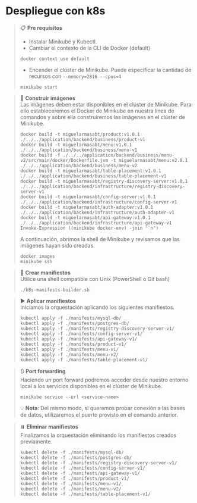 # Despliegue con k8s

> 📋 **Pre requisitos**
> - Instalar Minikube y Kubectl.
> - Cambiar el contexto de la CLI de Docker (default)
> ```shell script
> docker context use default
> ```
> - Encender el clúster de Minikube. Puede especificar la cantidad de recursos con `--memory=2816 --cpus=4`
> ```shell script
> minikube start
> ```

> 🔨 **Construir imágenes**
> <br>Las imágenes deben estar disponibles en el clúster de Minikube. Para ello estableceremos el Docker de Minikube en
> nuestra línea de comandos y sobre ella construiremos las imágenes en el clúster de Minikube.
> ```shell script 
> docker build -t miguelarmasabt/product:v1.0.1 ./../../application/backend/business/product-v1
> docker build -t miguelarmasabt/menu:v1.0.1 ./../../application/backend/business/menu-v1
> docker build -f ./../../application/backend/business/menu-v2/src/main/docker/Dockerfile.jvm -t miguelarmasabt/menu:v2.0.1 ./../../application/backend/business/menu-v2
> docker build -t miguelarmasabt/table-placement:v1.0.1 ./../../application/backend/business/table-placement-v1
> docker build -t miguelarmasabt/registry-discovery-server:v1.0.1 ./../../application/backend/infrastructure/registry-discovery-server-v1
> docker build -t miguelarmasabt/config-server:v1.0.1 ./../../application/backend/infrastructure/config-server-v1
> docker build -t miguelarmasabt/auth-adapter:v1.0.1 ./../../application/backend/infrastructure/auth-adapter-v1
> docker build -t miguelarmasabt/api-gateway:v1.0.1 ./../../application/backend/infrastructure/api-gateway-v1
> Invoke-Expression ((minikube docker-env) -join "`n")
> ```
> A continuación, abrimos la shell de Minikube y revisamos que las imágenes hayan sido creadas.
> ```shell script
> docker images
> minikube ssh
> ```

> 🔧 **Crear manifiestos**
> <br>Utilice una shell compatible con Unix (PowerShell o Git bash)
> ```shell script
> ./k8s-manifests-builder.sh
> ```

> ▶️ **Aplicar manifiestos**
> <br> Iniciamos la orquestación aplicando los siguientes manifiestos.
> ```shell script 
> kubectl apply -f ./manifests/mysql-db/
> kubectl apply -f ./manifests/postgres-db/
> kubectl apply -f ./manifests/registry-discovery-server-v1/
> kubectl apply -f ./manifests/config-server-v1/
> kubectl apply -f ./manifests/api-gateway-v1/
> kubectl apply -f ./manifests/product-v1/
> kubectl apply -f ./manifests/menu-v1/
> kubectl apply -f ./manifests/menu-v2/
> kubectl apply -f ./manifests/table-placement-v1/
> ```

> 🔃 **Port forwarding**
> <br> Haciendo un port forward podremos acceder desde nuestro entorno local a los servicios disponibles en el clúster de Minikube.
> ```shell script 
> minikube service --url <service-name>
> ```
> 💡 **Nota**: Del mismo modo, si queremos probar conexión a las bases de datos, utilizaremos el puerto provisto en el comando anterior.

> ⏸️ **Eliminar manifiestos**
> <br> Finalizamos la orquestación eliminando los manifiestos creados previamente.
>  ```shell script 
> kubectl delete -f ./manifests/mysql-db/
> kubectl delete -f ./manifests/postgres-db/
> kubectl delete -f ./manifests/registry-discovery-server-v1/
> kubectl delete -f ./manifests/config-server-v1/
> kubectl delete -f ./manifests/api-gateway-v1/
> kubectl delete -f ./manifests/product-v1/
> kubectl delete -f ./manifests/menu-v1/
> kubectl delete -f ./manifests/menu-v2/
> kubectl delete -f ./manifests/table-placement-v1/
> ```

